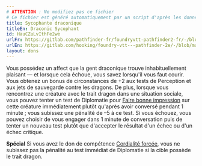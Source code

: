 ```yaml
---
# ATTENTION : Ne modifiez pas ce fichier
# Ce fichier est généré automatiquement par un script d'après les données du module Foundry VTT officiel et de sa traduction
title: Sycophante draconique
titleEn: Draconic Sycophant
id: HauCZuLvIthFe2we
urlFr: https://gitlab.com/pathfinder-fr/foundryvtt-pathfinder2-fr/-/blob/master/data/feats/HauCZuLvIthFe2we.htm
urlEn: https://gitlab.com/hooking/foundry-vtt---pathfinder-2e/-/blob/master/packs/data/feats.db/draconic-sycophant.json
layout: dons
---
```

Vous possédez un affect que la gent draconique trouve inhabituellement plaisant — et lorsque cela échoue, vous savez lorsqu'il vous faut courir. Vous obtenez un bonus de circonstances de +2 aux tests de Perception et aux jets de sauvegarde contre les dragons. De plus, lorsque vous rencontrez une créature avec le trait dragon dans une situation sociale, vous pouvez tenter un test de Diplomatie pour [Faire bonne impression](../actions/faire-bonne-impression.html) sur cette créature immédiatement plutôt qu'après avoir conversé pendant 1 minute ; vous subissez une pénalité de –5 à ce test. Si vous échouez, vous pouvez choisir de vous engager dans 1 minute de conversation puis de tenter un nouveau test plutôt que d'accepter le résultat d'un échec ou d'un échec critique.

**Spécial** Si vous avez le don de compétence [Cordialité forcée](cordialité-forcée.html), vous ne subissez pas la pénalité au test immédiat de Diplomatie si la cible possède le trait dragon.
